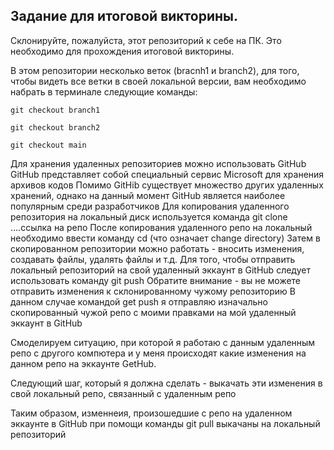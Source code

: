 ## Задание для итоговой викторины.

Склонируйте, пожалуйста, этот репозиторий к себе на ПК. 
Это необходимо для прохождения итоговой викторины.

В этом репозитории несколько веток (bracnh1 и branch2), для того, чтобы видеть все ветки в своей локальной версии, вам необходимо набрать в терминале следующие команды:

 ``` git checkout branch1 ```
 
 ``` git checkout branch2 ```
 
 ``` git checkout main ```
 
Для хранения удаленных репозиториев можно использовать GitHub
GitHub представляет собой специальный сервис Microsoft для хранения архивов кодов 
Помимо GitHib существует множество других удаленных хранений, однако на данный момент GitHub  является наиболее популярным среди разработчиков
Для копирования удаленного репозитория на локальный диск используется команда git clone ....ссылка на репо
После копирования удаленного репо на локальный необходимо ввести команду cd (что означает change directory)
Затем в скопированном репозитории можно работать - вносить изменения, создавать файлы, удалять файлы и т.д. 
Для того, чтобы отправить локальный репозиторий на свой удаленный эккаунт в GitHub следует использовать команду git push
Обратите внимание - вы не можете отправить изменения к склонированному чужому репозиторию 
В данном случае командой get push я отправляю изначально скопированный чужой репо с моими правками на мой удаленный эккаунт в GitHub 

Смоделируем ситуацию, при которой я работаю с данным удаленным репо с другого компютера и у меня происходят какие изменения на данном репо на эккаунте GetHub. 

Следующий шаг, который я должна сделать - выкачать эти изменения в свой локальный репо, связанный с удаленным репо

Таким образом, изменнеия, произошедшие с репо на удаленном эккаунте в GitHub при помощи команды git pull выкачаны на локальный репозиторий